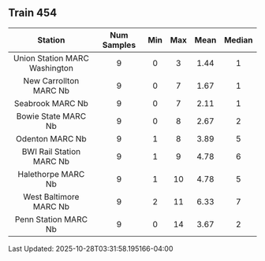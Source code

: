 ## Train 454

| Station | Num Samples | Min | Max | Mean | Median |
| :-----: | :---------: | :-: | :-: | :--: | :----: |
| Union Station MARC Washington | 9 | 0 | 3 | 1.44 | 1 |
| New Carrollton MARC Nb | 9 | 0 | 7 | 1.67 | 1 |
| Seabrook MARC Nb | 9 | 0 | 7 | 2.11 | 1 |
| Bowie State MARC Nb | 9 | 0 | 8 | 2.67 | 2 |
| Odenton MARC Nb | 9 | 1 | 8 | 3.89 | 5 |
| BWI Rail Station MARC Nb | 9 | 1 | 9 | 4.78 | 6 |
| Halethorpe MARC Nb | 9 | 1 | 10 | 4.78 | 5 |
| West Baltimore MARC Nb | 9 | 2 | 11 | 6.33 | 7 |
| Penn Station MARC Nb | 9 | 0 | 14 | 3.67 | 2 |


Last Updated: 2025-10-28T03:31:58.195166-04:00